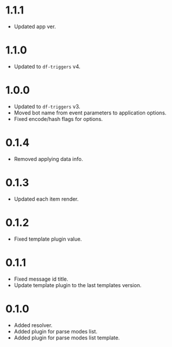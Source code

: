 # 1.1.1

- Updated app ver.

# 1.1.0

- Updated to `df-triggers` v4.

# 1.0.0

- Updated to `df-triggers` v3.
- Moved bot name from event parameters to application options.
- Fixed encode/hash flags for options.

# 0.1.4

- Removed applying data info.

# 0.1.3

- Updated each item render.

# 0.1.2

- Fixed template plugin value.

# 0.1.1

- Fixed message id title.
- Update template plugin to the last templates version.

# 0.1.0

- Added resolver.
- Added plugin for parse modes list.
- Added plugin for parse modes list template.